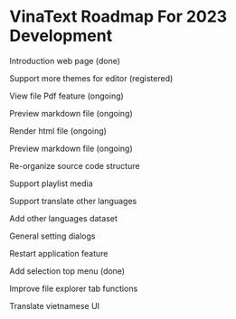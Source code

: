 # VinaText Roadmap For 2023 Development

Introduction web page (done)

Support more themes for editor (registered)

View file Pdf feature (ongoing)

Preview markdown file (ongoing)

Render html file (ongoing)

Preview markdown file  (ongoing)

Re-organize source code structure

Support playlist media

Support translate other languages

Add other languages dataset

General setting dialogs

Restart application feature

Add selection top menu (done)

Improve file explorer tab functions

Translate vietnamese UI